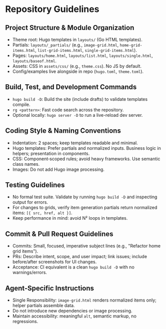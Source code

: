 # Repository Guidelines

## Project Structure & Module Organization
- Theme root: Hugo templates in `layouts/` (Go HTML templates).
- Partials: `layouts/_partials/` (e.g., `image-grid.html`, `home-grid-items.html`, `list-grid-items.html`, `single-grid-items.html`).
- Pages: `layouts/home.html`, `layouts/list.html`, `layouts/single.html`, `layouts/baseof.html`.
- Assets: CSS in `assets/css/` (e.g., `theme.css`). No JS by default.
- Config/examples live alongside in repo (`hugo.toml`, `theme.toml`).

## Build, Test, and Development Commands
- `hugo build -D`: Build the site (include drafts) to validate templates compile.
- `rg <pattern>`: Fast code search across the repository.
- Optional locally: `hugo server -D` to run a live-reload dev server.

## Coding Style & Naming Conventions
- Indentation: 2 spaces; keep templates readable and minimal.
- Hugo templates: Prefer partials and normalized inputs. Business logic in helpers; presentation in components.
- CSS: Component‑scoped rules; avoid heavy frameworks. Use semantic class names.
- Images: Do not add Hugo image processing. 

## Testing Guidelines
- No formal test suite. Validate by running `hugo build -D` and inspecting output for errors.
- For changes to grids, verify item generation partials return normalized items: `[{ src, href, alt }]`.
- Keep performance in mind: avoid N² loops in templates.

## Commit & Pull Request Guidelines
- Commits: Small, focused, imperative subject lines (e.g., "Refactor home grid items").
- PRs: Describe intent, scope, and user impact; link issues; include before/after screenshots for UI changes.
- Acceptance: CI equivalent is a clean `hugo build -D` with no warnings/errors.

## Agent-Specific Instructions
- Single Responsibility: `image-grid.html` renders normalized items only; helper partials assemble data.
- Do not introduce new dependencies or image processing.
- Maintain accessibility: meaningful `alt`, semantic markup, no regressions.

